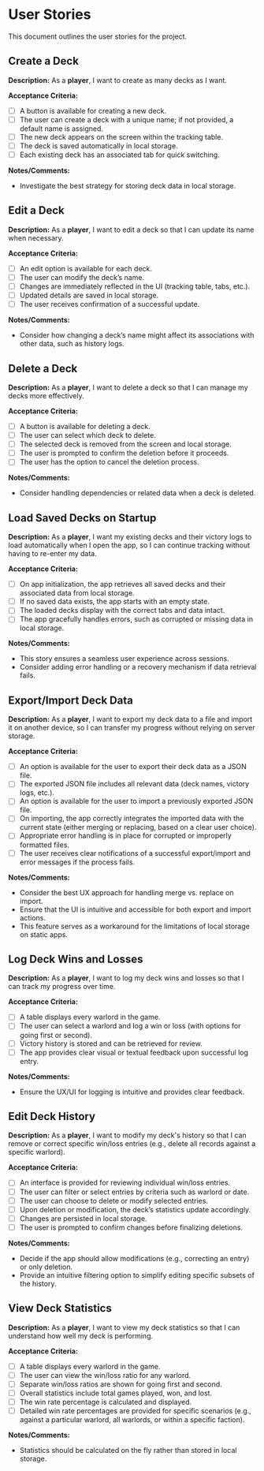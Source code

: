 # User Stories

This document outlines the user stories for the project.

## Create a Deck

**Description:**
As a **player**, I want to create as many decks as I want.

**Acceptance Criteria:**

- [ ] A button is available for creating a new deck.
- [ ] The user can create a deck with a unique name; if not provided, a default name is assigned.
- [ ] The new deck appears on the screen within the tracking table.
- [ ] The deck is saved automatically in local storage.
- [ ] Each existing deck has an associated tab for quick switching.

**Notes/Comments:**

- Investigate the best strategy for storing deck data in local storage.

## Edit a Deck

**Description:**
As a **player**, I want to edit a deck so that I can update its name when necessary.

**Acceptance Criteria:**

- [ ] An edit option is available for each deck.
- [ ] The user can modify the deck’s name.
- [ ] Changes are immediately reflected in the UI (tracking table, tabs, etc.).
- [ ] Updated details are saved in local storage.
- [ ] The user receives confirmation of a successful update.

**Notes/Comments:**

- Consider how changing a deck’s name might affect its associations with other data, such as history logs.

## Delete a Deck

**Description:**
As a **player**, I want to delete a deck so that I can manage my decks more effectively.

**Acceptance Criteria:**

- [ ] A button is available for deleting a deck.
- [ ] The user can select which deck to delete.
- [ ] The selected deck is removed from the screen and local storage.
- [ ] The user is prompted to confirm the deletion before it proceeds.
- [ ] The user has the option to cancel the deletion process.

**Notes/Comments:**

- Consider handling dependencies or related data when a deck is deleted.

## Load Saved Decks on Startup

**Description:**
As a **player**, I want my existing decks and their victory logs to load automatically when I open the app, so I can continue tracking without having to re-enter my data.

**Acceptance Criteria:**

- [ ] On app initialization, the app retrieves all saved decks and their associated data from local storage.
- [ ] If no saved data exists, the app starts with an empty state.
- [ ] The loaded decks display with the correct tabs and data intact.
- [ ] The app gracefully handles errors, such as corrupted or missing data in local storage.

**Notes/Comments:**

- This story ensures a seamless user experience across sessions.
- Consider adding error handling or a recovery mechanism if data retrieval fails.

## Export/Import Deck Data

**Description:**
As a **player**, I want to export my deck data to a file and import it on another device, so I can transfer my progress without relying on server storage.

**Acceptance Criteria:**

- [ ] An option is available for the user to export their deck data as a JSON file.
- [ ] The exported JSON file includes all relevant data (deck names, victory logs, etc.).
- [ ] An option is available for the user to import a previously exported JSON file.
- [ ] On importing, the app correctly integrates the imported data with the current state (either merging or replacing, based on a clear user choice).
- [ ] Appropriate error handling is in place for corrupted or improperly formatted files.
- [ ] The user receives clear notifications of a successful export/import and error messages if the process fails.

**Notes/Comments:**

- Consider the best UX approach for handling merge vs. replace on import.
- Ensure that the UI is intuitive and accessible for both export and import actions.
- This feature serves as a workaround for the limitations of local storage on static apps.

## Log Deck Wins and Losses

**Description:**
As a **player**, I want to log my deck wins and losses so that I can track my progress over time.

**Acceptance Criteria:**

- [ ] A table displays every warlord in the game.
- [ ] The user can select a warlord and log a win or loss (with options for going first or second).
- [ ] Victory history is stored and can be retrieved for review.
- [ ] The app provides clear visual or textual feedback upon successful log entry.

**Notes/Comments:**

- Ensure the UX/UI for logging is intuitive and provides clear feedback.

## Edit Deck History

**Description:**
As a **player**, I want to modify my deck's history so that I can remove or correct specific win/loss entries (e.g., delete all records against a specific warlord).

**Acceptance Criteria:**

- [ ] An interface is provided for reviewing individual win/loss entries.
- [ ] The user can filter or select entries by criteria such as warlord or date.
- [ ] The user can choose to delete or modify selected entries.
- [ ] Upon deletion or modification, the deck’s statistics update accordingly.
- [ ] Changes are persisted in local storage.
- [ ] The user is prompted to confirm changes before finalizing deletions.

**Notes/Comments:**

- Decide if the app should allow modifications (e.g., correcting an entry) or only deletion.
- Provide an intuitive filtering option to simplify editing specific subsets of the history.

## View Deck Statistics

**Description:**
As a **player**, I want to view my deck statistics so that I can understand how well my deck is performing.

**Acceptance Criteria:**

- [ ] A table displays every warlord in the game.
- [ ] The user can view the win/loss ratio for any warlord.
- [ ] Separate win/loss ratios are shown for going first and second.
- [ ] Overall statistics include total games played, won, and lost.
- [ ] The win rate percentage is calculated and displayed.
- [ ] Detailed win rate percentages are provided for specific scenarios (e.g., against a particular warlord, all warlords, or within a specific faction).

**Notes/Comments:**

- Statistics should be calculated on the fly rather than stored in local storage.

